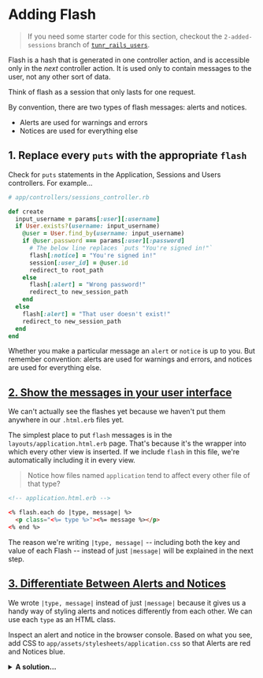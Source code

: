 # Adding Flash

> If you need some starter code for this section, checkout the `2-added-sessions` branch of [`tunr_rails_users`](https://github.com/ga-wdi-exercises/tunr_rails_users/tree/2-added-sessions).

Flash is a hash that is generated in one controller action, and is accessible only in the *next* controller action. It is used only to contain messages to the user, not any other sort of data.

Think of flash as a session that only lasts for one request.

By convention, there are two types of flash messages: alerts and notices.
- Alerts are used for warnings and errors
- Notices are used for everything else

## 1. Replace every `puts` with the appropriate `flash`

Check for `puts` statements in the Application, Sessions and Users controllers. For example...

```rb
# app/controllers/sessions_controller.rb

def create
  input_username = params[:user][:username]
  if User.exists?(username: input_username)
    @user = User.find_by(username: input_username)
    if @user.password === params[:user][:password]
      # The below line replaces `puts "You're signed in!"`
      flash[:notice] = "You're signed in!"
      session[:user_id] = @user.id
      redirect_to root_path
    else
      flash[:alert] = "Wrong password!"
      redirect_to new_session_path
    end
  else
    flash[:alert] = "That user doesn't exist!"
    redirect_to new_session_path
  end
end
```

Whether you make a particular message an `alert` or `notice` is up to you. But remember convention: alerts are used for warnings and errors, and notices are used for everything else.

## [2. Show the messages in your user interface](https://github.com/ga-wdi-exercises/tunr_rails_users/pull/4/files#diff-9599427925097c3c66f26ac1e0de5cadR23)

We can't actually see the flashes yet because we haven't put them anywhere in our `.html.erb` files yet.

The simplest place to put `flash` messages is in the `layouts/application.html.erb` page. That's because it's the wrapper into which every other view is inserted. If we include `flash` in this file, we're automatically including it in every view.

> Notice how files named `application` tend to affect every other file of that type?

```html
<!-- application.html.erb -->

<% flash.each do |type, message| %>
  <p class="<%= type %>"><%= message %></p>
<% end %>
```

The reason we're writing `|type, message|` -- including both the key and value of each Flash -- instead of just `|message|` will be explained in the next step.

## [3. Differentiate Between Alerts and Notices](https://github.com/ga-wdi-exercises/tunr_rails_users/pull/4/files#diff-fb7484bc2f56c263954da6fc44982eeaR96)

We wrote `|type, message|` instead of just `|message|` because it gives us a handy way of styling alerts and notices differently from each other. We can use each `type` as an HTML class.

Inspect an alert and notice in the browser console. Based on what you see, add CSS to `app/assets/stylesheets/application.css` so that Alerts are red and Notices blue.

<details>
  <summary><strong>A solution...</strong></summary>

  ```css
  .alert{
     color:#f00;
  }

  .notice{
     color:#00f;
  }
  ```

</details>
